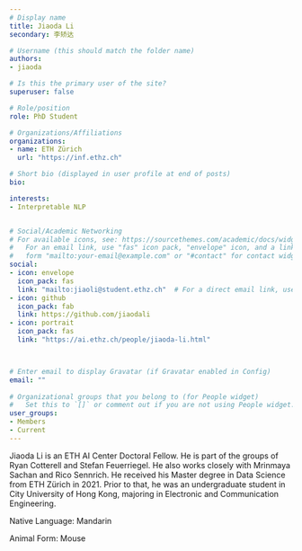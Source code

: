 ```yaml
---
# Display name
title: Jiaoda Li
secondary: 李矫达

# Username (this should match the folder name)
authors:
- jiaoda

# Is this the primary user of the site?
superuser: false

# Role/position
role: PhD Student

# Organizations/Affiliations
organizations:
- name: ETH Zürich
  url: "https://inf.ethz.ch"

# Short bio (displayed in user profile at end of posts)
bio: 

interests:
- Interpretable NLP


# Social/Academic Networking
# For available icons, see: https://sourcethemes.com/academic/docs/widgets/#icons
#   For an email link, use "fas" icon pack, "envelope" icon, and a link in the
#   form "mailto:your-email@example.com" or "#contact" for contact widget.
social:
- icon: envelope
  icon_pack: fas
  link: "mailto:jiaoli@student.ethz.ch"  # For a direct email link, use "mailto:test@example.org".
- icon: github
  icon_pack: fab
  link: https://github.com/jiaodali
- icon: portrait
  icon_pack: fas
  link: "https://ai.ethz.ch/people/jiaoda-li.html"



# Enter email to display Gravatar (if Gravatar enabled in Config)
email: ""
  
# Organizational groups that you belong to (for People widget)
#   Set this to `[]` or comment out if you are not using People widget.  
user_groups:
- Members
- Current
---
```

Jiaoda Li is an ETH AI Center Doctoral Fellow. He is part of the groups of Ryan Cotterell and Stefan Feuerriegel. He also works closely with Mrinmaya Sachan and Rico Sennrich. He received his Master degree in Data Science from ETH Zürich in 2021. Prior to that, he was an undergraduate student in City University of Hong Kong, majoring in Electronic and Communication Engineering.

Native Language: Mandarin

Animal Form: Mouse

